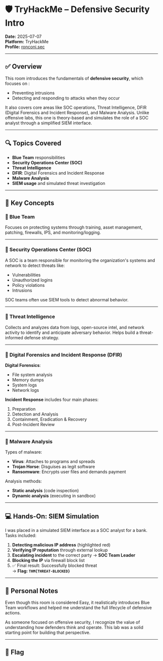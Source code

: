 # 🛡️ TryHackMe – Defensive Security Intro

**Date:** 2025-07-07  
**Platform:** TryHackMe  
**Profile:** [ronconi.sec](https://tryhackme.com/p/ronconi.sec)

---

## ✅ Overview

This room introduces the fundamentals of **defensive security**, which focuses on :

- Preventing intrusions
- Detecting and responding to attacks when they occur

It also covers core areas like SOC operations, Threat Intelligence, DFIR (Digital Forensics and Incident Response), and Malware Analysis. Unlike offensive labs, this one is theory-based and simulates the role of a SOC analyst through a simplified SIEM interface.

---

## 🔍 Topics Covered

- **Blue Team** responsibilities
- **Security Operations Center (SOC)**
- **Threat Intelligence**
- **DFIR**: Digital Forensics and Incident Response
- **Malware Analysis**
- **SIEM usage** and simulated threat investigation

---

## 🧠 Key Concepts

### 🔵 Blue Team
Focuses on protecting systems through training, asset management, patching, firewalls, IPS, and monitoring/logging.

---

### 🏢 Security Operations Center (SOC)
A SOC is a team responsible for monitoring the organization's systems and network to detect threats like:
- Vulnerabilities
- Unauthorized logins
- Policy violations
- Intrusions

SOC teams often use SIEM tools to detect abnormal behavior.

---

### 🔎 Threat Intelligence
Collects and analyzes data from logs, open-source intel, and network activity to identify and anticipate adversary behavior. Helps build a threat-informed defense strategy.

---

### 🧬 Digital Forensics and Incident Response (DFIR)

**Digital Forensics**:
- File system analysis
- Memory dumps
- System logs
- Network logs

**Incident Response** includes four main phases:
1. Preparation  
2. Detection and Analysis  
3. Containment, Eradication & Recovery  
4. Post-Incident Review

---

### 🐛 Malware Analysis

Types of malware:
- **Virus**: Attaches to programs and spreads
- **Trojan Horse**: Disguises as legit software
- **Ransomware**: Encrypts user files and demands payment

Analysis methods:
- **Static analysis** (code inspection)
- **Dynamic analysis** (executing in sandbox)

---

## 💻 Hands-On: SIEM Simulation

I was placed in a simulated SIEM interface as a SOC analyst for a bank. Tasks included:

1. **Detecting malicious IP address** (highlighted red)
2. **Verifying IP reputation** through external lookup
3. **Escalating incident** to the correct party → **SOC Team Leader**
4. **Blocking the IP** via firewall block list
5. ✅ Final result: Successfully blocked threat  
   → **Flag: `THM{THREAT-BLOCKED}`**

---

## 💬 Personal Notes

Even though this room is considered Easy, it realistically introduces Blue Team workflows and helped me understand the full lifecycle of defensive actions.

As someone focused on offensive security, I recognize the value of understanding how defenders think and operate. This lab was a solid starting point for building that perspective.

---

## 📌 Flag
